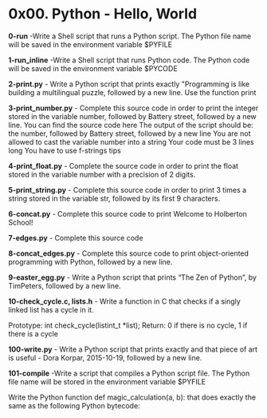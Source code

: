 # 0x00. Python - Hello, World

**0-run** -Write a Shell script that runs a Python script.
The Python file name will be saved in the environment variable $PYFILE

**1-run_inline** -Write a Shell script that runs Python code.
The Python code will be saved in the environment variable $PYCODE

**2-print.py** - Write a Python script that prints exactly "Programming is like building a multilingual puzzle, followed by a new line.
Use the function print

**3-print_number.py** - Complete this source code in order to print the integer stored in the variable number, followed by Battery street, followed by a new line.
You can find the source code here
The output of the script should be:
the number, followed by Battery street,
followed by a new line
You are not allowed to cast the variable number into a string
Your code must be 3 lines long
You have to use f-strings tips

**4-print_float.py** - Complete the source code in order to print the float stored in the variable number with a precision of 2 digits.

**5-print_string.py** - Complete this source code in order to print 3 times a string stored in the variable str, followed by its first 9 characters.

**6-concat.py** - Complete this source code to print Welcome to Holberton School!

**7-edges.py** - Complete this source code

**8-concat_edges.py** - Complete this source code to print object-oriented programming with Python, followed by a new line.

**9-easter_egg.py** - Write a Python script that prints “The Zen of Python”, by TimPeters, followed by a new line. 

**10-check_cycle.c, lists.h** - Write a function in C that checks if a singly linked list has a cycle in it.

Prototype: int check_cycle(listint_t *list);
Return: 0 if there is no cycle, 1 if there is a cycle

**100-write.py** - Write a Python script that prints exactly and that piece of art is useful - Dora Korpar, 2015-10-19, followed by a new line.

**101-compile** -Write a script that compiles a Python script file. The Python file name will be stored in the environment variable $PYFILE

Write the Python function def magic_calculation(a, b): that does exactly the same as the following Python bytecode: